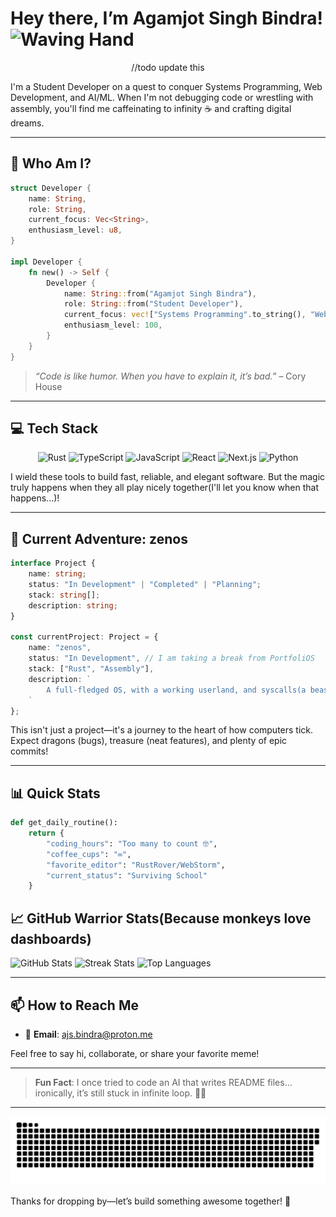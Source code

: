 # Hey there, I’m Agamjot Singh Bindra!  <img src="https://media.giphy.com/media/hvRJCLFzcasrR4ia7z/giphy.gif" width="30" alt="Waving Hand">

<div align="center">
  //todo update this
</div>

I'm a Student Developer on a quest to conquer Systems Programming, Web Development, and AI/ML. When I'm not debugging code or wrestling with assembly, you'll find me caffeinating to infinity ☕️ and crafting digital dreams.

---

## 🚀 Who Am I?

```rust
struct Developer {
    name: String,
    role: String,
    current_focus: Vec<String>,
    enthusiasm_level: u8,
}

impl Developer {
    fn new() -> Self {
        Developer {
            name: String::from("Agamjot Singh Bindra"),
            role: String::from("Student Developer"),
            current_focus: vec!["Systems Programming".to_string(), "Web Development".to_string(), "AI/ML".to_string()],
            enthusiasm_level: 100,
        }
    }
}
```

> *“Code is like humor. When you have to explain it, it’s bad.”* – Cory House

---

## 💻 Tech Stack

<p align="center">
  <img src="https://img.shields.io/badge/rust-%23000000.svg?style=for-the-badge&logo=rust&logoColor=white" alt="Rust">
  <img src="https://img.shields.io/badge/typescript-%23007ACC.svg?style=for-the-badge&logo=typescript&logoColor=white" alt="TypeScript">
  <img src="https://img.shields.io/badge/javascript-%23323330.svg?style=for-the-badge&logo=javascript&logoColor=%23F7DF1E" alt="JavaScript">
  <img src="https://img.shields.io/badge/react-%2320232a.svg?style=for-the-badge&logo=react&logoColor=%2361DAFB" alt="React">
  <img src="https://img.shields.io/badge/next.js-black?style=for-the-badge&logo=next.js&logoColor=white" alt="Next.js">
  <img src="https://img.shields.io/badge/python-3670A0?style=for-the-badge&logo=python&logoColor=ffdd54" alt="Python">
</p>

I wield these tools to build fast, reliable, and elegant software. But the magic truly happens when they all play nicely together(I'll let you know when that happens...)!

---

## 🌟 Current Adventure: zenos

```typescript
interface Project {
    name: string;
    status: "In Development" | "Completed" | "Planning";
    stack: string[];
    description: string;
}

const currentProject: Project = {
    name: "zenos",
    status: "In Development", // I am taking a break from PortfoliOS
    stack: ["Rust", "Assembly"],
    description: `
        A full-fledged OS, with a working userland, and syscalls(a beast I have never tackled up to now)
    `
};
```
<!-- Hope Zenos works out uwu -->

This isn't just a project—it's a journey to the heart of how computers tick. Expect dragons (bugs), treasure (neat features), and plenty of epic commits!

---

## 📊 Quick Stats

```python
def get_daily_routine():
    return {
        "coding_hours": "Too many to count 🤓",
        "coffee_cups": "∞",
        "favorite_editor": "RustRover/WebStorm",
        "current_status": "Surviving School"
    }
```

## 📈 GitHub Warrior Stats(Because monkeys love dashboards)

![GitHub Stats](https://github-readme-stats.vercel.app/api?username=BindraAgamjot256\&show_icons=true\&theme=tokyonight\&hide_border=true)
![Streak Stats](https://github-readme-streak-stats.herokuapp.com?user=BindraAgamjot256\&theme=tokyonight\&hide_border=true)
![Top Languages](https://github-readme-stats.vercel.app/api/top-langs/?username=BindraAgamjot256\&layout=compact\&theme=tokyonight\&hide_border=true)

---

## 📫 How to Reach Me

* 📨 **Email**: [ajs.bindra@proton.me](mailto:ajs.bindra@proton.me)


Feel free to say hi, collaborate, or share your favorite meme!

---

> **Fun Fact**: I once tried to code an AI that writes README files… ironically, it’s still stuck in infinite loop. 🤖🔄 

---

<picture>
  <source media="(prefers-color-scheme: light)" srcset="https://github.com/BindraAgamjot256/BindraAgamjot256/blob/bde49589199b6ade2fe89c2fcfaf895a31584a23/github-contribution-grid-snake.svg">
  <source media="(prefers-color-scheme: dark)" srcset="https://github.com/BindraAgamjot256/BindraAgamjot256/blob/bde49589199b6ade2fe89c2fcfaf895a31584a23/github-contribution-grid-snake-dark.svg">
  <img alt="Fallback image description" src="https://github.com/BindraAgamjot256/BindraAgamjot256/blob/bde49589199b6ade2fe89c2fcfaf895a31584a23/github-contribution-grid-snake.svg">
</picture>



Thanks for dropping by—let’s build something awesome together! 🚀
